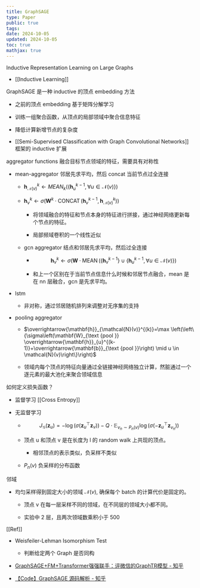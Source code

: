 ```yaml
---
title: GraphSAGE
type: Paper
public: true
tags:
date: 2024-10-05
updated: 2024-10-05
toc: true
mathjax: true
---
```


Inductive Representation Learning on Large Graphs

  + [[Inductive Learning]]

GraphSAGE 是一种 inductive 的顶点 embedding 方法

  + 之前的顶点 embedding 基于矩阵分解学习

  + 训练一组聚合函数，从顶点的局部领域中聚合信息特征

  + 降低计算新增节点的复杂度

  + [[Semi-Supervised Classification with Graph Convolutional Networks]] 框架的 inductive 扩展

aggregator functions 融合目标节点领域的特征，需要具有对称性

  + mean-aggregator 邻居先求平均，然后 concat 当前节点过全连接

    + $\mathbf{h}_{\mathcal{N}(v)}^{k} \leftarrow MEAN _{k}\left(\left\{\mathbf{h}_{u}^{k-1}, \forall u \in \mathcal{N}(v)\right\}\right)$

    + $\mathbf{h}_{v}^{k} \leftarrow \sigma\left(\mathbf{W}^{k} \cdot \operatorname{CONCAT}\left(\mathbf{h}_{v}^{k-1}, \mathbf{h}_{\mathcal{N}(v)}^{k}\right)\right)$

      + 将领域融合的特征和节点本身的特征进行拼接，通过神经网络更新每个节点的特征。

      + 局部频域卷积的一个线性近似

    + gcn aggregator 结点和邻居先求平均，然后过全连接

      + $$\mathbf{h}_{v}^{k} \leftarrow \sigma\left(\mathbf{W} \cdot \operatorname{MEAN}\left(\left\{\mathbf{h}_{v}^{k-1}\right\} \cup\left\{\mathbf{h}_{u}^{k-1}, \forall u \in \mathcal{N}(v)\right\}\right)\right.$$

      + 和上一个区别在于当前节点信息什么时候和邻居节点融合，mean 是在 nn 层融合，gcn 是先求平均。

  + lstm

    + 非对称，通过邻居随机排列来调整对无序集的支持

  + pooling aggregator

    + $\overrightarrow{\mathbf{h}}_{\mathcal{N}(v)}^{(k)}=\max \left(\left\{\sigma\left(\mathbf{W}_{\text {pool }} \overrightarrow{\mathbf{h}}_{u}^{(k-1)}+\overrightarrow{\mathbf{b}}_{\text {pool }}\right) \mid u \in \mathcal{N}(v)\right\}\right)$

    + 领域内每个顶点的特征向量通过全链接神经网络独立计算，然脏通过一个逐元素的最大池化来聚合领域信息

如何定义损失函数？

  + 监督学习 [[Cross Entropy]]

  + 无监督学习

    + $$J_{\mathcal{G}}\left(\mathbf{z}_{u}\right)=-\log \left(\sigma\left(\mathbf{z}_{u}^{\top} \mathbf{z}_{v}\right)\right)-Q \cdot \mathbb{E}_{v_{n} \sim P_{n}(v)} \log \left(\sigma\left(-\mathbf{z}_{u}^{\top} \mathbf{z}_{v_{n}}\right)\right)$$

    + 顶点 u 和顶点 v 是在长度为 l 的 random walk 上共现的顶点。

      + 相邻顶点的表示类似，负采样不类似

    + $P_n(v)$ 负采样的分布函数

邻域

  + 均匀采样得到固定大小的领域 $\mathcal{N}(v)$, 确保每个 batch 的计算代价是固定的。

    + 顶点 v 在每一层采样不同的领域，在不同层的领域大小都不同。

    + 实验中 2 层，且两次领域数乘积小于 500

[[Ref]]

  + Weisfeiler-Lehman Isomorphism Test

    + 判断给定两个 Graph 是否同构

  + [GraphSAGE+FM+Transformer强强联手：评微信的GraphTR模型 - 知乎](https://zhuanlan.zhihu.com/p/279287735)

  + [【Code】GraphSAGE 源码解析 - 知乎](https://zhuanlan.zhihu.com/p/142205899)
